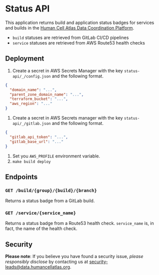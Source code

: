 # Status API

This application returns build and application status badges for services and builds in the
[Human Cell Atlas Data Coordination Platform](https://humancellatlas.org/data-sharing).

* `build` statuses are retrieved from GitLab CI/CD pipelines
* `service` statuses are retrieved from AWS Route53 health checks

## Deployment

1. Create a secret in AWS Secrets Manager with the key `status-api/_/config.json` and the following format.
```json
{
  "domain_name": "...",
  "parent_zone_domain_name": "...",
  "terraform_bucket": "...",
  "aws_region": "..."
}
```
1. Create a secret in AWS Secrets manager with the key `status-api/_/gitlab.json` and the following format.
```json
{
  "gitlab_api_token": "...",
  "gitlab_base_url": "..."
}
```
1. Set you `AWS_PROFILE` environment variable.
1. `make build deploy`

## Endpoints

### `GET /build/{group}/{build}/{branch}`

Returns a status badge from a GitLab build.

### `GET /service/{service_name}`

Returns a status badge from a Route53 health check. `service_name` is, in fact, the name of the health check.

## Security

**Please note**: If you believe you have found a security issue, _please responsibly disclose_ by contacting us at [security-leads@data.humancellatlas.org](mailto:security-leads@data.humancellatlas.org).
